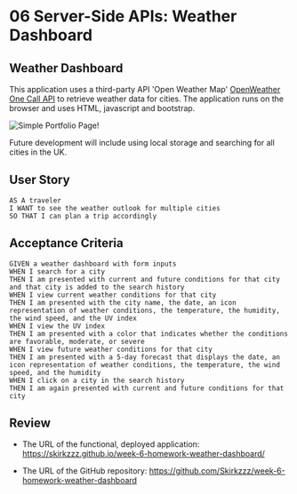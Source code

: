# 06 Server-Side APIs: Weather Dashboard

## Weather Dashboard

This application uses a third-party API 'Open Weather Map' [OpenWeather One Call API](https://openweathermap.org/api/one-call-api) to retrieve weather data for cities. The application runs on the browser and uses HTML, javascript and bootstrap.

![Simple Portfolio Page!](./img/WeatherDashboardPhoto)

Future development will include using local storage and searching for all cities in the UK.

## User Story

```
AS A traveler
I WANT to see the weather outlook for multiple cities
SO THAT I can plan a trip accordingly
```

## Acceptance Criteria

```
GIVEN a weather dashboard with form inputs
WHEN I search for a city
THEN I am presented with current and future conditions for that city and that city is added to the search history
WHEN I view current weather conditions for that city
THEN I am presented with the city name, the date, an icon representation of weather conditions, the temperature, the humidity, the wind speed, and the UV index
WHEN I view the UV index
THEN I am presented with a color that indicates whether the conditions are favorable, moderate, or severe
WHEN I view future weather conditions for that city
THEN I am presented with a 5-day forecast that displays the date, an icon representation of weather conditions, the temperature, the wind speed, and the humidity
WHEN I click on a city in the search history
THEN I am again presented with current and future conditions for that city
```

## Review

- The URL of the functional, deployed application: https://skirkzzz.github.io/week-6-homework-weather-dashboard/

- The URL of the GitHub repository: https://github.com/Skirkzzz/week-6-homework-weather-dashboard
